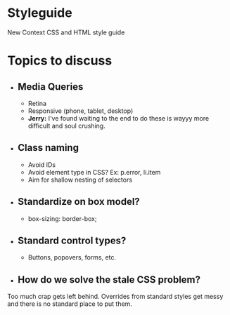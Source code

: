 Styleguide
==========

New Context CSS and HTML style guide




Topics to discuss
==========

* ## Media Queries
	* Retina
	* Responsive (phone, tablet, desktop)
	* **Jerry:** I've found waiting to the end to do these is wayyy more difficult and soul crushing.


* ## Class naming
	* Avoid IDs
	* Avoid element type in CSS? Ex: p.error, li.item
	* Aim for shallow nesting of selectors
	
* ## Standardize on box model?
	* box-sizing: border-box;


* ## Standard control types?
	*  Buttons, popovers, forms, etc.
	
* ## How do we solve the stale CSS problem?
Too much crap gets left behind. Overrides from standard styles get messy and there is no standard place to put them.